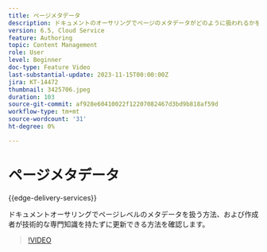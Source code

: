 ```yaml
---
title: ページメタデータ
description: ドキュメントのオーサリングでページのメタデータがどのように扱われるかを調べます。
version: 6.5, Cloud Service
feature: Authoring
topic: Content Management
role: User
level: Beginner
doc-type: Feature Video
last-substantial-update: 2023-11-15T00:00:00Z
jira: KT-14472
thumbnail: 3425706.jpeg
duration: 103
source-git-commit: af928e60410022f12207082467d3bd9b818af59d
workflow-type: tm+mt
source-wordcount: '31'
ht-degree: 0%

---
```



# ページメタデータ

{{edge-delivery-services}}

ドキュメントオーサリングでページレベルのメタデータを扱う方法、および作成者が技術的な専門知識を持たずに更新できる方法を確認します。

>[!VIDEO](https://video.tv.adobe.com/v/3425706/?learn=on)

